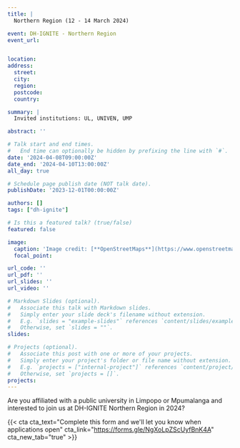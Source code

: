 ```yaml
---
title: |
  Northern Region (12 - 14 March 2024)

event: DH-IGNITE - Northern Region
event_url: 


location: 
address:
  street: 
  city: 
  region: 
  postcode: 
  country: 

summary: |
  Invited institutions: UL, UNIVEN, UMP

abstract: ''

# Talk start and end times.
#   End time can optionally be hidden by prefixing the line with `#`.
date: '2024-04-08T09:00:00Z'
date_end: '2024-04-10T13:00:00Z'
all_day: true

# Schedule page publish date (NOT talk date).
publishDate: '2023-12-01T00:00:00Z'

authors: []
tags: ["dh-ignite"]

# Is this a featured talk? (true/false)
featured: false

image:
  caption: 'Image credit: [**OpenStreetMaps**](https://www.openstreetmap.org/#map=9/-29.3031/31.0254)'
  focal_point: 

url_code: ''
url_pdf: ''
url_slides: ''
url_video: ''

# Markdown Slides (optional).
#   Associate this talk with Markdown slides.
#   Simply enter your slide deck's filename without extension.
#   E.g. `slides = "example-slides"` references `content/slides/example-slides.md`.
#   Otherwise, set `slides = ""`.
slides:

# Projects (optional).
#   Associate this post with one or more of your projects.
#   Simply enter your project's folder or file name without extension.
#   E.g. `projects = ["internal-project"]` references `content/project/deep-learning/index.md`.
#   Otherwise, set `projects = []`.
projects:
---
```


Are you affiliated with a public university in Limpopo or Mpumalanga and interested to join us at DH-IGNITE Northern Region in 2024?


{{< cta cta_text="Complete this form and we'll let you know when applications open" cta_link="https://forms.gle/NgXoLpZScUyfBnK4A" cta_new_tab="true" >}}

